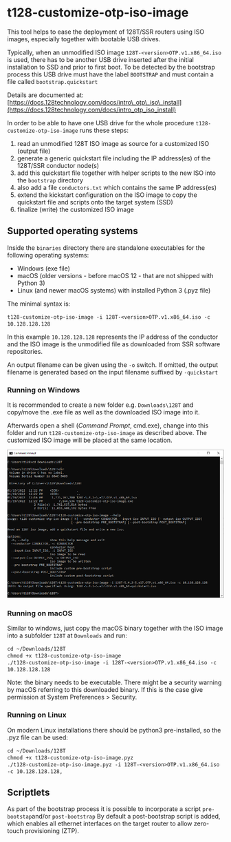 # t128-customize-otp-iso-image
This tool helps to ease the deployment of 128T/SSR routers using ISO images, especially together with bootable USB drives.

Typically, when an unmodified ISO image `128T-<version>OTP.v1.x86_64.iso` is used, there has to be another USB drive inserted after the initial installation to SSD and prior to first boot. To be detected by the bootstrap process this USB drive must have the label `BOOTSTRAP` and must contain a file called `bootstrap.quickstart`

Details are documented at: [https://docs.128technology.com/docs/intro\_otp\_iso\_install](https://docs.128technology.com/docs/intro_otp_iso_install)

In order to be able to have one USB drive for the whole procedure `t128-customize-otp-iso-image` runs these steps:

1. read an unmodified 128T ISO image as source for a customized ISO (output file)
2. generate a generic quickstart file including the IP address(es) of the 128T/SSR conductor node(s)
3. add this quickstart file together with helper scripts to the new ISO into the `bootstrap` directory
4. also add a file `conductors.txt` which contains the same IP address(es)
5. extend the kickstart configuration on the ISO image to copy the quickstart file and scripts onto the target system (SSD)
6. finalize (write) the customized ISO image

## Supported operating systems

Inside the `binaries` directory there are standalone executables for the following operating systems:

* Windows (exe file)
* macOS (older versions - before macOS 12 - that are not shipped with Python 3)
* Linux (and newer macOS systems) with installed Python 3 (.pyz file)

The minimal syntax is:

```
t128-customize-otp-iso-image -i 128T-<version>OTP.v1.x86_64.iso -c 10.128.128.128
```

In this example `10.128.128.128` represents the IP address of the conductor and the ISO image is the unmodified file as downloaded from SSR software repositories.

An output filename can be given using the `-o` switch. If omitted, the output filename is generated based on the input filename suffixed by `-quickstart`

### Running on Windows

It is recommended to create a new folder e.g. `Downloads\128T` and copy/move the .exe file as well as the downloaded ISO image into it.

Afterwards open a shell (*Command Prompt*, cmd.exe), change into this folder and run `t128-customize-otp-iso-image` as described above. The customized ISO image will be placed at the same location.

![](windows10.png)

### Running on macOS

Similar to windows, just copy the macOS binary together with the ISO image into a subfolder `128T` at `Downloads` and run:

```
cd ~/Downloads/128T
chmod +x t128-customize-otp-iso-image
./t128-customize-otp-iso-image -i 128T-<version>OTP.v1.x86_64.iso -c 10.128.128.128
```

Note: the binary needs to be executable. There might be a security warning by macOS referring to this downloaded binary. If this is the case give permission at System Preferences > Security.


### Running on Linux

On modern Linux installations there should be python3 pre-installed, so the .pyz file can be used:

```
cd ~/Downloads/128T
chmod +x t128-customize-otp-iso-image.pyz
./t128-customize-otp-iso-image.pyz -i 128T-<version>OTP.v1.x86_64.iso -c 10.128.128.128,
```

## Scriptlets

As part of the bootstrap process it is possible to incorporate a script `pre-bootstap`and/or `post-bootstrap`
By default a post-bootstrap script is added, which enables all ethernet interfaces on the target router to allow zero-touch provisioning (ZTP).

